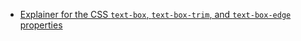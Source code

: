 * [Explainer for the CSS `text-box`, `text-box-trim`, and `text-box-edge` properties](text-box-trim.md)

